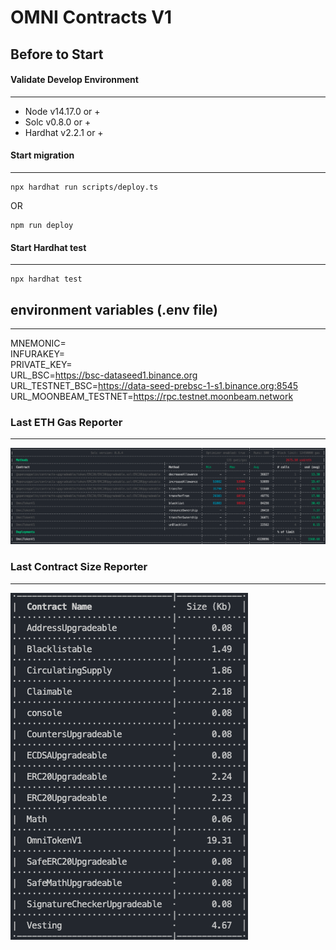 # OMNI Contracts V1

Before to Start
---
#### Validate Develop Environment
---
- Node v14.17.0 or +
- Solc v0.8.0 or +
- Hardhat v2.2.1 or +

#### Start migration
---
```
npx hardhat run scripts/deploy.ts
```
OR
```
npm run deploy
```

#### Start Hardhat test
---
```
npx hardhat test
```

## environment variables (.env file)
---
MNEMONIC=
<br/>
INFURAKEY=
<br/>
PRIVATE_KEY=
<br/>
URL_BSC=https://bsc-dataseed1.binance.org
<br/>
URL_TESTNET_BSC=https://data-seed-prebsc-1-s1.binance.org:8545
<br/>
URL_MOONBEAM_TESTNET=https://rpc.testnet.moonbeam.network

### Last ETH Gas Reporter
---
![](./gasreporter.png)


### Last Contract Size Reporter
---
![](./sizereporter.png)

